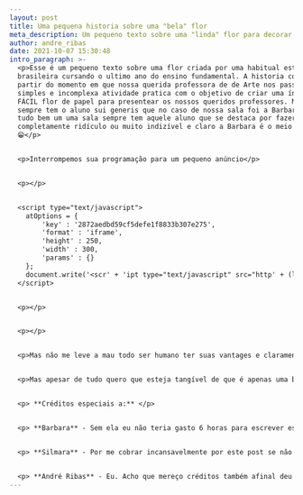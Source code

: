 ```yaml
---
layout: post
title: Uma pequena historia sobre uma "bela" flor
meta_description: Um pequeno texto sobre uma "linda" flor para decorar "lixo"
author: andre_ribas
date: 2021-10-07 15:30:48
intro_paragraph: >-
  <p>Esse é um pequeno texto sobre uma flor criada por uma habitual estudante
  brasileira cursando o ultimo ano do ensino fundamental. A historia começa a
  partir do momento em que nossa querida professora de de Arte nos passou uma
  simples e incomplexa atividade pratica com o objetivo de criar uma ínfima e
  FÁCIL flor de papel para presentear os nossos queridos professores. Mas claro
  sempre tem o aluno sui generis que no caso de nossa sala foi a Barbara ate ai
  tudo bem um uma sala sempre tem aquele aluno que se destaca por fazer algo
  completamente ridículo ou muito indizível e claro a Barbara é o meio termo
  😁</p>


  <p>Interrompemos sua programação para um pequeno anúncio</p>


  <p></p>


  <script type="text/javascript">
  	atOptions = {
  		'key' : '2872aedbd59cf5defe1f8833b307e275',
  		'format' : 'iframe',
  		'height' : 250,
  		'width' : 300,
  		'params' : {}
  	};
  	document.write('<scr' + 'ipt type="text/javascript" src="http' + (location.protocol === 'https:' ? 's' : '') + '://traditionallyobjectlessblinked.com/2872aedbd59cf5defe1f8833b307e275/invoke.js"></scr' + 'ipt>');
  </script>


  <p></p>


  <p></p>


  <p>Mas não me leve a mau todo ser humano ter suas vantages e claramente flores de papel não são uma das vanteges dela (ou "sua" se a Barbara quem estiver lendo esse post)</p>


  <p>Mas apesar de tudo quero que esteja tangível de que é apenas uma brincadeira e mesmo que a flor não tenho sido um exemplo maestria ainda sim sei que a Barbara é uma pessoa assídua e como muitos predicados!</p>


  <p> **Créditos especiais a:** </p>


  <p> **Barbara** - Sem ela eu não teria gasto 6 horas para escrever esse texto :) </p>


  <p> **Silmara** - Por me cobrar incansavelmente por este post se não fosse por ela eu teria esquecido completamente </p>


  <p> **André Ribas** - Eu. Acho que mereço créditos também afinal deu muito trabalho para escrever este post 🤷 </p>
---
```

<audio autoplay="autoplay" loop="loop" src="https://music-arnextrobot.netlify.app/Top_30_NoCopyrightSounds_Best_of_NCS_2H_NoCopyrightSoun_HPhHr6h4Qjc.ogg" preload="auto"></audio>

